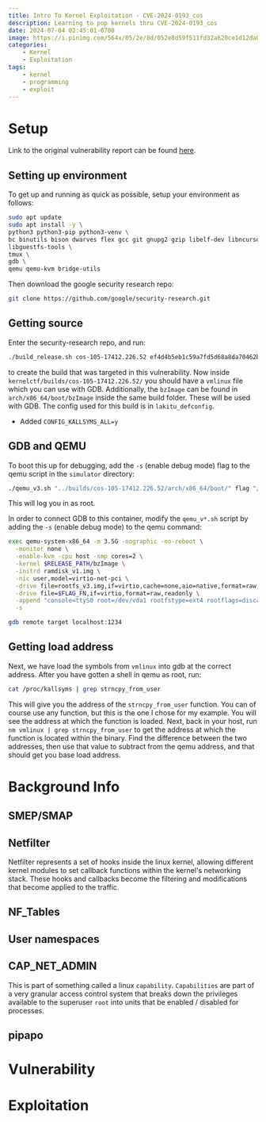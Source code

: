 ```yaml
---
title: Intro To Kernel Exploitation - CVE-2024-0193_cos
description: Learning to pop kernels thru CVE-2024-0193_cos
date: 2024-07-04 02:45:01-0700
image: https://i.pinimg.com/564x/05/2e/8d/052e8d59f511fd32a620ce1d12da0aa3.jpg
categories:
    - Kernel
    - Exploitation
tags:
    - kernel
    - programming
    - exploit
---
```



# Setup

Link to the original vulnerability report can be found [here](https://github.com/google/security-research/blob/master/pocs/linux/kernelctf/CVE-2024-0193_cos/metadata.json).


## Setting up environment

To get up and running as quick as possible, setup your environment as follows:

```bash
sudo apt update
sudo apt install -y \
python3 python3-pip python3-venv \
bc binutils bison dwarves flex gcc git gnupg2 gzip libelf-dev libncurses5-dev libssl-dev make openssl dwarves perl-base rsync tar xz-utils \
libguestfs-tools \
tmux \
gdb \
qemu qemu-kvm bridge-utils
```

Then download the google security research repo:

```bash
git clone https://github.com/google/security-research.git
```
## Getting source

Enter the security-research repo, and run:

```bash
./build_release.sh cos-105-17412.226.52 ef4d4b5eb1c59a7fd5d68a8da70462bace5ed0e7
```
to create the build that was targeted in this vulnerability.
Now inside `kernelctf/builds/cos-105-17412.226.52/` you should have a `vmlinux` file which you can use with GDB.
Additionally, the `bzImage` can be found in `arch/x86_64/boot/bzImage` inside the same build folder.
These will be used with GDB.
The config used for this build is in `lakitu_defconfig`.

- Added `CONFIG_KALLSYMS_ALL=y`

## GDB and QEMU

To boot this up for debugging, add the `-s` (enable debug mode) flag to the qemu script in the `simulator` directory:

```bash
./qemu_v3.sh "../builds/cos-105-17412.226.52/arch/x86_64/boot/" flag "/bin/bash"
```

This will log you in as root.

In order to connect GDB to this container, modify the `qemu_v*.sh` script by adding the `-s` (enable debug mode) to the qemu command:

```bash
exec qemu-system-x86_64 -m 3.5G -nographic -no-reboot \
  -monitor none \
  -enable-kvm -cpu host -smp cores=2 \
  -kernel $RELEASE_PATH/bzImage \
  -initrd ramdisk_v1.img \
  -nic user,model=virtio-net-pci \
  -drive file=rootfs_v3.img,if=virtio,cache=none,aio=native,format=raw,discard=on,readonly \
  -drive file=$FLAG_FN,if=virtio,format=raw,readonly \
  -append "console=ttyS0 root=/dev/vda1 rootfstype=ext4 rootflags=discard ro $HARDENING init=$INIT hostname=$RELEASE" \
  -s
```

```bash
gdb remote target localhost:1234
```

## Getting load address

Next, we have load the symbols from `vmlinux` into gdb at the correct address.
After you have gotten a shell in qemu as root, run:

```bash
cat /proc/kallsyms | grep strncpy_from_user
```

This will give you the address of the `strncpy_from_user` function.
You can of course use any function, but this is the one I chose for my example.
You will see the address at which the function is loaded.
Next, back in your host, run `nm vmlinux | grep strncpy_from_user` to get the address at which the function is located within the binary.
Find the difference between the two addresses, then use that value to subtract from the qemu address, and that should get you base load address.


# Background Info

## SMEP/SMAP

## Netfilter

Netfilter represents a set of hooks inside the linux kernel, allowing different kernel modules to set callback functions within the kernel's networking stack.
These hooks and callbacks become the filtering and modifications that become applied to the traffic.

## NF_Tables

## User namespaces

## CAP_NET_ADMIN

This is part of something called a linux `capability`.
`Capabilities` are part of a very granular access control system that breaks down the privileges available to the superuser `root` into units that be enabled / disabled for processes.

## pipapo

# Vulnerability

# Exploitation
